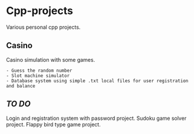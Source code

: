 # Cpp-projects
Various personal cpp projects.

## Casino

Casino simulation with some games.

    - Guess the random number
    - Slot machine simulator
    - Database system using simple .txt local files for user registration and balance

## _TO DO_

Login and registration system with password project.
Sudoku game solver project.
Flappy bird type game project.

